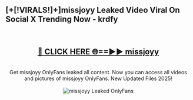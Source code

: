 <h2>[+[!VIRALS!]+]missjoyy Leaked Video Viral On Social X Trending Now - krdfy</h2>
<br>
<div align="center">
<h2><a href="https://libra.edu.pl?missjoyy" rel="nofollow">🔴 CLICK HERE 🌐==►► missjoyy</a></h2>
<br>
Get missjoyy OnlyFans leaked all content. Now you can access all videos and pictures of missjoyy OnlyFans. New Updated Files 2025!
<br>
<br>
<a href="https://libra.edu.pl?missjoyy" rel="nofollow" data-target="animated-image.originalLink"><img src="https://i.ibb.co.com/WyWwxjT/player-gif2.gif" alt="missjoyy Leaked OnlyFans" style="max-width: 100%; display: inline-block;" data-target="animated-image.originalImage"></a>
</div>
<br>